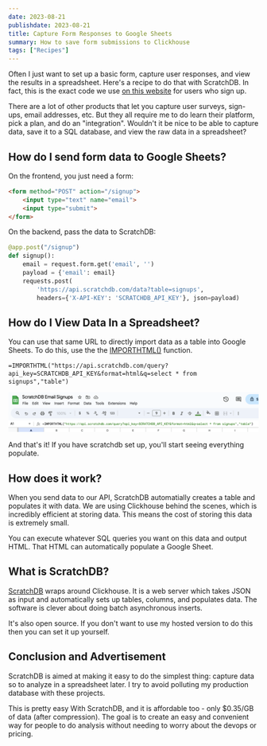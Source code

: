 ```yaml
---
date: 2023-08-21
publishdate: 2023-08-21
title: Capture Form Responses to Google Sheets
summary: How to save form submissions to Clickhouse
tags: ["Recipes"]
---
```


Often I just want to set up a basic form, capture user responses, and view the results
in a spreadsheet. Here's a recipe to do that with ScratchDB. In fact, this is the exact code
we use [on this website](https://github.com/scratchdata/website/blob/main/app.py#L24-L29) for
users who sign up.

There are a lot of other products that let you capture user surveys, sign-ups, email addresses,
etc. But they all require me to do learn their platform, pick a plan, and do an "integration". 
Wouldn't it be nice to be able to capture data, save it to a SQL database, and view the raw data
in a spreadsheet? 

## How do I send form data to Google Sheets?

On the frontend, you just need a form:

``` html
<form method="POST" action="/signup">
    <input type="text" name="email">
    <input type="submit">
</form>
```

On the backend, pass the data to ScratchDB:

``` py
@app.post("/signup")
def signup():
    email = request.form.get('email', '')
    payload = {'email': email}
    requests.post(
        'https://api.scratchdb.com/data?table=signups', 
        headers={'X-API-KEY': 'SCRATCHDB_API_KEY'}, json=payload)
```

## How do I View Data In a Spreadsheet?

You can use that same URL to directly import data as a table into Google Sheets. To do this, use
the the [IMPORTHTML()](https://support.google.com/docs/answer/3093339?hl=en) function.

```
=IMPORTHTML("https://api.scratchdb.com/query?api_key=SCRATCHDB_API_KEY&format=html&q=select * from signups","table")
```

![Google Sheets Formula](formula.png)

And that's it! If you have scratchdb set up, you'll start seeing everything populate.

## How does it work?

When you send data to our API, ScratchDB automatially creates a table and populates it with data.
We are using Clickhouse behind the scenes, which is incredibly efficient at storing data. This means
the cost of storing this data is extremely small.

You can execute whatever SQL queries you want on this data and output HTML. That HTML can 
automatically populate a Google Sheet. 

## What is ScratchDB?

[ScratchDB](https://github.com/scratchdata/ScratchDB) wraps around Clickhouse.
It is a web server which takes JSON as input and automatically
sets up tables, columns, and populates data. The software is clever about doing
batch asynchronous inserts.

It's also open source. If you don't want to use my hosted version to do this
then you can set it up yourself. 

## Conclusion and Advertisement

ScratchDB is aimed at making it easy to do the simplest thing: capture data so to analyze in
a spreadsheet later. I try to avoid polluting my production database with these projects.

This is pretty easy With ScratchDB, and it is affordable too - only $0.35/GB of data
(after compression). The goal is to create an easy and convenient way for people to
do analysis without needing to worry about the devops or pricing.
